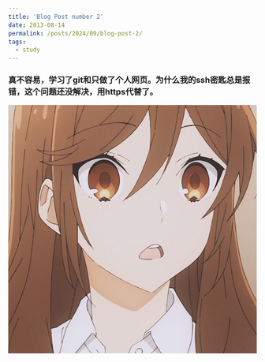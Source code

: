```yaml
---
title: 'Blog Post number 2'
date: 2013-08-14
permalink: /posts/2024/09/blog-post-2/
tags:
  - study
---
```


### 真不容易，学习了git和只做了个人网页。为什么我的ssh密匙总是报错，这个问题还没解决，用https代替了。
![远坂凛](/images/OPT-2.png)